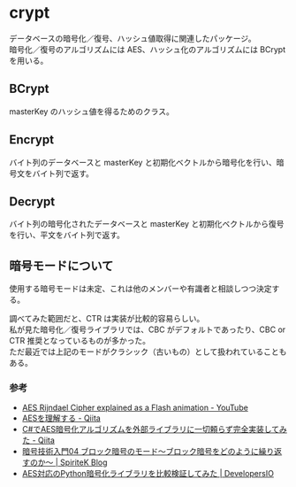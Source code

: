 # crypt

データベースの暗号化／復号、ハッシュ値取得に関連したパッケージ。  
暗号化／復号のアルゴリズムには AES、ハッシュ化のアルゴリズムには BCrypt を用いる。

## BCrypt

masterKey のハッシュ値を得るためのクラス。

## Encrypt

バイト列のデータベースと masterKey と初期化ベクトルから暗号化を行い、暗号文をバイト列で返す。

## Decrypt

バイト列の暗号化されたデータベースと masterKey と初期化ベクトルから復号を行い、平文をバイト列で返す。

## 暗号モードについて

使用する暗号モードは未定、これは他のメンバーや有識者と相談しつつ決定する。

調べてみた範囲だと、CTR は実装が比較的容易らしい。  
私が見た暗号化／復号ライブラリでは、CBC がデフォルトであったり、CBC or CTR 推奨となっているものが多かった。  
ただ最近では上記のモードがクラシック（古いもの）として扱われていることもある。

### 参考

- [AES Rijndael Cipher explained as a Flash animation - YouTube](https://www.youtube.com/watch?v=gP4PqVGudtg)
- [AESを理解する - Qiita](https://qiita.com/tobira-code/items/152befa86bd515f67241)
- [C#でAES暗号化アルゴリズムを外部ライブラリに一切頼らず完全実装してみた - Qiita](https://qiita.com/kkent030315/items/ab0792aa1e8948b57490)
- [暗号技術入門04 ブロック暗号のモード〜ブロック暗号をどのように繰り返すのか〜 | SpiriteK Blog](http://www.spiritek.co.jp/spkblog/2016/12/01/%E6%9A%97%E5%8F%B7%E6%8A%80%E8%A1%93%E5%85%A5%E9%96%8004-%E3%83%96%E3%83%AD%E3%83%83%E3%82%AF%E6%9A%97%E5%8F%B7%E3%81%AE%E3%83%A2%E3%83%BC%E3%83%89%E3%80%9C%E3%83%96%E3%83%AD%E3%83%83%E3%82%AF/)
- [AES対応のPython暗号化ライブラリを比較検証してみた | DevelopersIO](https://dev.classmethod.jp/articles/python-crypto-libraries/)
